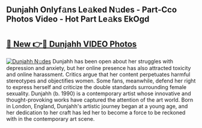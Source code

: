 ## Dunjahh Onlyf𝚊ns Le𝚊ked N𝚞des - Part-Cco Photos Video - Hot Part Le𝚊ks EkOgd

# <h2><a href="http://ab68784.deff.icu/?id=Dunjahh">🔗 New 👉🔴 Dunjahh VIDEO Photos</a></h2>

[![Dunjahh N𝚞des](https://i.imgur.com/rIISA9y.gif)](http://ab68784.deff.icu/?id=Dunjahh)
Dunjahh has been open about her struggles with depression and anxiety, but her online presence has also attracted toxicity and online harassment. Critics argue that her content perpetuates harmful stereotypes and objectifies women. Some fans, meanwhile, defend her right to express herself and criticize the double standards surrounding female sexuality. Dunjahh (b. 1990) is a contemporary artist whose innovative and thought-provoking works have captured the attention of the art world. Born in London, England, Dunjahh's artistic journey began at a young age, and her dedication to her craft has led her to become a force to be reckoned with in the contemporary art scene.
